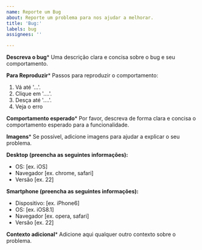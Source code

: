 ```yaml
---
name: Reporte um Bug
about: Reporte um problema para nos ajudar a melhorar.
title: 'Bug:'
labels: bug
assignees: ''

---
```


**Descreva o bug***
Uma descrição clara e concisa sobre o bug e seu comportamento.

**Para Reproduzir***
Passos para reproduzir o comportamento:
1. Vá até '...'.
2. Clique em '....'.
3. Desça até '....'.
4. Veja o erro

**Comportamento esperado***
Por favor, descreva de forma clara e concisa o comportamento esperado para a funcionalidade.

**Imagens***
Se possível, adicione imagens para ajudar a explicar o seu problema.

**Desktop (preencha as seguintes informações):**
 - OS: [ex. iOS]
 - Navegador [ex. chrome, safari]
 - Versão [ex. 22]

**Smartphone (preencha as seguintes informações):**
 - Dispositivo: [ex. iPhone6]
 - OS: [ex. iOS8.1]
 - Navegador [ex. opera, safari]
 - Versão [ex. 22]

**Contexto adicional***
Adicione aqui qualquer outro contexto sobre o problema.
